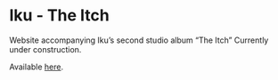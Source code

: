 # Iku - The Itch 



Website accompanying Iku’s second studio album “The Itch”
Currently under construction. 

Available [here](https://iku-theitch.com/).
